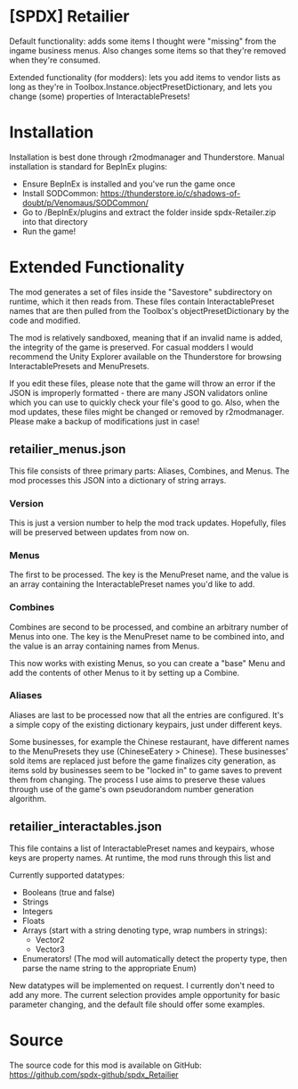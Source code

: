 # [SPDX] Retailier

Default functionality: adds some items I thought were "missing" from the ingame business menus. Also changes some items so that they're removed when they're consumed.

Extended functionality (for modders): lets you add items to vendor lists as long as they're in Toolbox.Instance.objectPresetDictionary, and lets you change (some) properties of InteractablePresets!

# Installation

Installation is best done through r2modmanager and Thunderstore. Manual installation is standard for BepInEx plugins:

* Ensure BepInEx is installed and you've run the game once
* Install SODCommon: https://thunderstore.io/c/shadows-of-doubt/p/Venomaus/SODCommon/
* Go to <game directory>/BepInEx/plugins and extract the folder inside spdx-Retailer.zip into that directory
* Run the game!

# Extended Functionality

The mod generates a set of files inside the "Savestore" subdirectory on runtime, which it then reads from. These files contain InteractablePreset names that are then pulled from the Toolbox's objectPresetDictionary by the code and modified.

The mod is relatively sandboxed, meaning that if an invalid name is added, the integrity of the game is preserved. For casual modders I would recommend the Unity Explorer available on the Thunderstore for browsing InteractablePresets and MenuPresets.

If you edit these files, please note that the game will throw an error if the JSON is improperly formatted - there are many JSON validators online which you can use to quickly check your file's good to go. Also, when the mod updates, these files might be changed or removed by r2modmanager. Please make a backup of modifications just in case!

## retailier_menus.json

This file consists of three primary parts: Aliases, Combines, and Menus. The mod processes this JSON into a dictionary of string arrays.

### Version

This is just a version number to help the mod track updates. Hopefully, files will be preserved between updates from now on.

### Menus

The first to be processed. The key is the MenuPreset name, and the value is an array containing the InteractablePreset names you'd like to add.

### Combines

Combines are second to be processed, and combine an arbitrary number of Menus into one. The key is the MenuPreset name to be combined into, and the value is an array containing names from Menus.

This now works with existing Menus, so you can create a "base" Menu and add the contents of other Menus to it by setting up a Combine.

### Aliases

Aliases are last to be processed now that all the entries are configured. It's a simple copy of the existing dictionary keypairs, just under different keys.

Some businesses, for example the Chinese restaurant, have different names to the MenuPresets they use (ChineseEatery > Chinese). These businesses' sold items are replaced just before the game finalizes city generation, as items sold by businesses seem to be "locked in" to game saves to prevent them from changing. The process I use aims to preserve these values through use of the game's own pseudorandom number generation algorithm.

## retailier_interactables.json

This file contains a list of InteractablePreset names and keypairs, whose keys are property names. At runtime, the mod runs through this list and 

Currently supported datatypes:

* Booleans (true and false)
* Strings
* Integers
* Floats
* Arrays (start with a string denoting type, wrap numbers in strings):
	* Vector2
	* Vector3
* Enumerators! (The mod will automatically detect the property type, then parse the name string to the appropriate Enum)

New datatypes will be implemented on request. I currently don't need to add any more. The current selection provides ample opportunity for basic parameter changing, and the default file should offer some examples.

# Source

The source code for this mod is available on GitHub: https://github.com/spdx-github/spdx_Retailier
